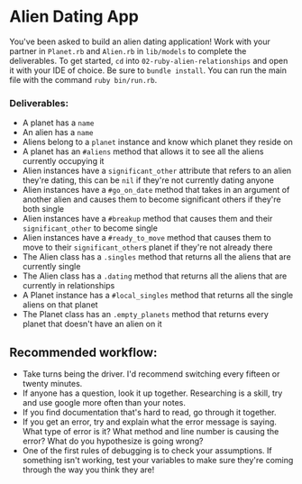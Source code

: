 # Alien Dating App

You've been asked to build an alien dating application! Work with  your partner in `Planet.rb` and `Alien.rb` in `lib/models` to complete the deliverables. To get started, `cd` into `02-ruby-alien-relationships` and open it with your IDE of choice. Be sure to `bundle install`. You can run the main file with the command `ruby bin/run.rb`.

### Deliverables:

- A planet has a `name`
- An alien has a `name`
- Aliens belong to a `planet` instance and know which planet they reside on
- A planet has an `#aliens` method that allows it to see all the aliens currently occupying it
- Alien instances have a `significant_other` attribute that refers to an alien they're dating, this can be `nil` if they're not currently dating anyone
- Alien instances have a `#go_on_date` method that takes in an argument of another alien and causes them to become significant others if they're both single
- Alien instances have a `#breakup` method that causes them and their `significant_other` to become single
- Alien instances have a `#ready_to_move` method that causes them to move to their `significant_other`s planet if they're not already there
- The Alien class has a `.singles` method that returns all the aliens that are currently single
- The Alien class has a `.dating` method that returns all the aliens that are currently in relationships
- A Planet instance has a `#local_singles` method that returns all the single aliens on that planet
- The Planet class has an `.empty_planets` method that returns every planet that doesn't have an alien on it

## Recommended workflow:

- Take turns being the driver. I'd recommend switching every fifteen or twenty minutes.
- If anyone has a question, look it up together. Researching is a skill, try and use google more often than your notes.
- If you find documentation that's hard to read, go through it together.
- If you get an error, try and explain what the error message is saying. What type of error is it? What method and line number is causing the error? What do you hypothesize is going wrong?
- One of the first rules of debugging is to check your assumptions. If something isn't working, test your variables to make sure they're coming through the way you think they are!

